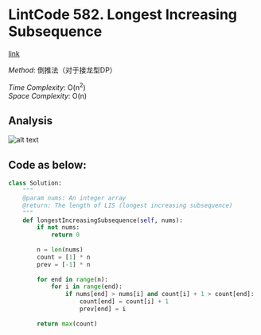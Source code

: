 # LintCode 582. Longest Increasing Subsequence

[link](lintcode.com/problem/longest-increasing-subsequence/description)

*Method*: 倒推法（对于接龙型DP）

*Time Complexity*: O(n<sup>2</sup>)  
*Space Complexity*: O(n)

## Analysis
![alt text](https://github.com/Amory0709/Data-Structure-and-Algorithm/blob/master/%20LongestIncreasingSubsequence.jpeg)

## Code as below:
```python
class Solution:
    """
    @param nums: An integer array
    @return: The length of LIS (longest increasing subsequence)
    """
    def longestIncreasingSubsequence(self, nums):
        if not nums:
            return 0
            
        n = len(nums)
        count = [1] * n
        prev = [-1] * n
        
        for end in range(n):
            for i in range(end):
                if nums[end] > nums[i] and count[i] + 1 > count[end]:
                    count[end] = count[i] + 1
                    prev[end] = i
        
        return max(count)
```

